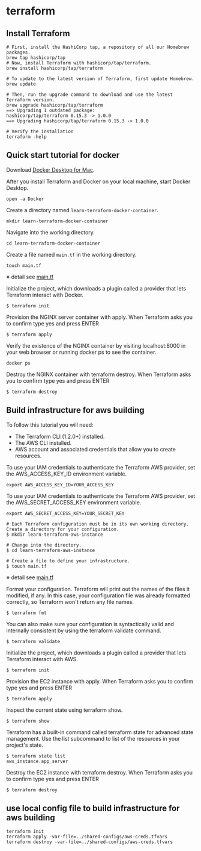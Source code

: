 # terraform
## Install Terraform
```shell
# First, install the HashiCorp tap, a repository of all our Homebrew packages.
brew tap hashicorp/tap
# Now, install Terraform with hashicorp/tap/terraform.
brew install hashicorp/tap/terraform

# To update to the latest version of Terraform, first update Homebrew.
brew update

# Then, run the upgrade command to download and use the latest Terraform version.
brew upgrade hashicorp/tap/terraform
==> Upgrading 1 outdated package:
hashicorp/tap/terraform 0.15.3 -> 1.0.0
==> Upgrading hashicorp/tap/terraform 0.15.3 -> 1.0.0

# Verify the installation
terraform -help
```

## Quick start tutorial for docker

Download [Docker Desktop for Mac](https://docs.docker.com/docker-for-mac/install/).

After you install Terraform and Docker on your local machine, start Docker Desktop.
```shell
open -a Docker
```

Create a directory named `learn-terraform-docker-container`.
```shell
mkdir learn-terraform-docker-container
```

Navigate into the working directory.
```shell
cd learn-terraform-docker-container
```

Create a file named `main.tf` in the working directory.
```shell
touch main.tf
```
※ detail see [main.tf](./learn-terraform-docker-container/main.tf)

Initialize the project, which downloads a plugin called a provider that lets Terraform interact with Docker.
```shell
$ terraform init
```

Provision the NGINX server container with apply. When Terraform asks you to confirm type yes and press ENTER
```shell
$ terraform apply
```

Verify the existence of the NGINX container by visiting localhost:8000 in your web browser or running docker ps to see the container.
```shell
docker ps
```

Destroy the NGINX container with terraform destroy. When Terraform asks you to confirm type yes and press ENTER
```shell
$ terraform destroy
```

## Build infrastructure for aws building

To follow this tutorial you will need:
- The Terraform CLI (1.2.0+) installed.
- The AWS CLI installed.
- AWS account and associated credentials that allow you to create resources.

To use your IAM credentials to authenticate the Terraform AWS provider, set the AWS_ACCESS_KEY_ID environment variable.
```shell
export AWS_ACCESS_KEY_ID=YOUR_ACCESS_KEY
```

To use your IAM credentials to authenticate the Terraform AWS provider, set the AWS_SECRET_ACCESS_KEY environment variable.
```shell
export AWS_SECRET_ACCESS_KEY=YOUR_SECRET_KEY
```

```shell
# Each Terraform configuration must be in its own working directory. Create a directory for your configuration.
$ mkdir learn-terraform-aws-instance

# Change into the directory.
$ cd learn-terraform-aws-instance

# Create a file to define your infrastructure.
$ touch main.tf
```

※ detail see [main.tf](./learn-terraform-aws-instance/main.tf)

Format your configuration. Terraform will print out the names of the files it modified, if any. In this case, your configuration file was already formatted correctly, so Terraform won't return any file names.
```shell
$ terraform fmt
```

You can also make sure your configuration is syntactically valid and internally consistent by using the terraform validate command.
```shell
$ terraform validate
```

Initialize the project, which downloads a plugin called a provider that lets Terraform interact with AWS.
```shell
$ terraform init
```

Provision the EC2 instance with apply. When Terraform asks you to confirm type yes and press ENTER
```shell
$ terraform apply
```

Inspect the current state using terraform show.
```shell
$ terraform show
```

Terraform has a built-in command called terraform state for advanced state management. Use the list subcommand to list of the resources in your project's state.
```shell
$ terraform state list
aws_instance.app_server
```

Destroy the EC2 instance with terraform destroy. When Terraform asks you to confirm type yes and press ENTER
```shell
$ terraform destroy
```


## use local config file to build infrastructure for aws building

```shell
terraform init
terraform apply -var-file=../shared-configs/aws-creds.tfvars
terraform destroy -var-file=../shared-configs/aws-creds.tfvars
```